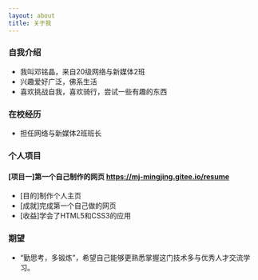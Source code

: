 ```yaml
---
layout: about
title: 关于我
---
```


### 自我介绍
- 我叫邓铭晶，来自20级网络与新媒体2班
- 兴趣爱好广泛，佛系生活
- 喜欢挑战自我，喜欢骑行，尝试一些有趣的东西

### 在校经历
- 担任网络与新媒体2班班长

### 个人项目
#### [项目一]第一个自己制作的网页 https://mj-mingjing.gitee.io/resume 
- [目的]制作个人主页
- [成就]完成第一个自己做的网页
- [收益]学会了HTML5和CSS3的应用

### 期望
- “勤思考，多锻炼”，希望自己能够更熟悉掌握这门技术多与优秀人才交流学习。